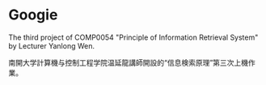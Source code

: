 # Googie

The third project of COMP0054 "Principle of Information Retrieval System" by Lecturer Yanlong Wen.

南開大学計算機与控制工程学院温延龍講師開設的“信息検索原理”第三次上機作業。
